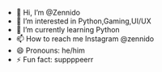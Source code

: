 - 👋 Hi, I’m @Zennido
- 👀 I’m interested in Python,Gaming,UI/UX
- 🌱 I’m currently learning Python
- 📫 How to reach me Instagram @zennido
- 😄 Pronouns: he/him
- ⚡ Fun fact: suppppeerr

<!---
Zennido/Zennido is a ✨ special ✨ repository because its `README.md` (this file) appears on your GitHub profile.
You can click the Preview link to take a look at your changes.
--->
